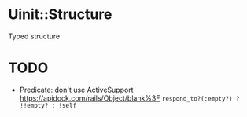 # Uinit::Structure

Typed structure

# TODO 
- Predicate: don't use ActiveSupport
  https://apidock.com/rails/Object/blank%3F
  `respond_to?(:empty?) ? !!empty? : !self`

  